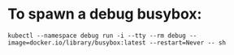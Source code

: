 # To spawn a debug busybox:

```shell
kubectl --namespace debug run -i --tty --rm debug --image=docker.io/library/busybox:latest --restart=Never -- sh
```
